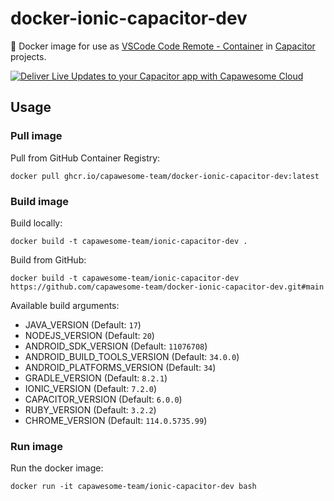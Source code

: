 # docker-ionic-capacitor-dev

🐳 Docker image for use as [VSCode Code Remote - Container](https://code.visualstudio.com/docs/remote/containers) in [Capacitor](https://capacitorjs.com/) projects.

<div class="capawesome-z29o10a">
  <a href="https://cloud.capawesome.io/" target="_blank">
    <img alt="Deliver Live Updates to your Capacitor app with Capawesome Cloud" src="https://cloud.capawesome.io/assets/banners/cloud-deploy-real-time-app-updates.png?t=1" />
  </a>
</div>

## Usage

### Pull image

Pull from GitHub Container Registry:  

```
docker pull ghcr.io/capawesome-team/docker-ionic-capacitor-dev:latest
```

### Build image

Build locally:  

```
docker build -t capawesome-team/ionic-capacitor-dev .
```

Build from GitHub:  

```
docker build -t capawesome-team/ionic-capacitor-dev https://github.com/capawesome-team/docker-ionic-capacitor-dev.git#main
```

Available build arguments:  

- JAVA_VERSION (Default: `17`)
- NODEJS_VERSION (Default: `20`)
- ANDROID_SDK_VERSION (Default: `11076708`)
- ANDROID_BUILD_TOOLS_VERSION (Default: `34.0.0`)
- ANDROID_PLATFORMS_VERSION (Default: `34`)
- GRADLE_VERSION (Default: `8.2.1`)
- IONIC_VERSION (Default: `7.2.0`)
- CAPACITOR_VERSION (Default: `6.0.0`)
- RUBY_VERSION (Default: `3.2.2`)
- CHROME_VERSION (Default: `114.0.5735.99`)

### Run image

Run the docker image:  

```
docker run -it capawesome-team/ionic-capacitor-dev bash
```
